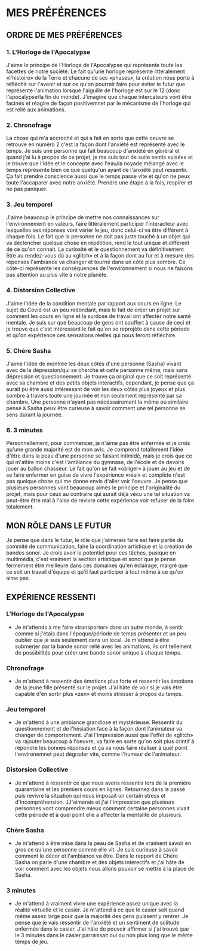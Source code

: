 # MES PRÉFÉRENCES
## ORDRE DE MES PRÉFÉRENCES

### 1. L'Horloge de l'Apocalypse
J'aime le principe de l'Horloge de l'Apocalypse qui représente toute les facettes de notre société. Le fait qu'une horloge représente littéralement «l'histoire» de la Terre et chacune de ses «phases», la création nous porte à réfléchir sur l'avenir et sur ce qu'on pourrait faire pour éviter le futur que représente l'animation lorsque l'aiguille de l'horloge est sur le 12 (donc l'apocalypse/la fin du monde). J'imagine que chaque intercateurs vont être facinés et réagire de façon positivemnet par le mécanisme de l'horloge qui est relié aux animations.   

### 2. Chronofrage
La chose qui m'a accroché et qui a fait en sorte que cette oeuvre se retrouve en numéro 2 c'est la façon dont l'anxiété est représenté avec le temps.
Je suis une personne qui fait beaucoup d'anxiété en général et quand j'ai lu à propos de ce projet, je me suis tout de suite sentis «visée» et je trouve que l'idée et le concepte avec l'eau/la noyade mélangé avec le temps représente bien ce que quelqu'un ayant de l'anxiété peut ressentir. Ça fait prendre conscience aussi que le temps passe vite et qu'on ne peux toute l'accaparer avec notre anxiété. Prendre une étape à la fois, respirer et ne pas paniquer. 

### 3. Jeu temporel
J'aime beaucoup le principe de mettre nos connaissances sur l'environnement en valeurs, faire littéralement participer l'interacteur avec lesquelles ses réponses vont varier le jeu, donc celui-ci va être différent à chaque fois. Le fait que la personne ne doit pas juste touché à un objet qui va déclencher quelque chose en répétition, rend le tout unique et différent de ce qu'on connait. La curiosité et le questionnement va définitivement être au rendez-vous dù au «glitch» et à la façon dont au fur et à mesure des réponses l'ambiance va changer et tourné dans un côté plus sombre. Ce côté-ci représente les conséquences de l'environnement si nous ne faisons pas attention au plus vite à notre planète.

### 4. Distorsion Collective
J'aime l'idée de la condition mentale par rapport aux cours en ligne. Le sujet du Covid est un peu redondant, mais le fait de créer un projet sur comment les cours en ligne et la surdose de travail ont affecter notre santé mentale. Je suis sur que beaucoup de gens ont souffert à cause de ceci et je trouve que c'est intéressant le fait qu'on se reprojète dans cette période et qu'on expérience ces sensations réelles qui nous feront réfléchire. 

### 5. Chère Sasha 
J'aime l'idée de montrée les deux côtés d'une personne (Sasha) vivant avec de la dépression/qui se cherche et cette personne même, mais sans dépression et questionnement. Je trouve ça original que ce soit représenté avec sa chambre et des petits objets interactifs, cependant, je pense que ça aurait pu être aussi intéressant de voir les deux côtés plus joyeux et plus sombre à travers toute une journée et non seulement représenté par sa chambre. Une personne n'ayant pas nécéssairement la même ou similaire pensé à Sasha peux être curieuse à savoir comment une tel personne se sens durant la journée.


### 6. 3 minutes
Personnellement, pour commencer, je n'aime pas être enfermée et je crois qu'une grande majorité est de mon avis. Je comprend totallement l'idée d'être dans la peau d'une personne se faisant intimidé, mais je crois que ce qui m'attire moins c'est l'ambiance du gymnase, de l'école et de devoirs jouer au ballon chasseur. Le fait qu'on se fait «obliger» à jouer au jeu et de se faire enfermer en guise de vivre l'expérience «réel» et complète n'est pas quelque chose qui me donne envis d'aller voir l'oeuvre. Je pense que plusieurs personnes vont beaucoup aimés le principe et l'originalité du projet, mais pour ceux au contraire qui aurait déjà vécu une tel situation va peut-être être mal à l'aise de revivre cette expérience voir refuser de la faire totalement.

## MON RÔLE DANS LE FUTUR 
Je pense que dans le futur, le rôle que j'aimerais faire est faire partie du commité de communication, faire la coordination artistique et la création de bandes sonor.
Je crois avoir le potentiel pour ces tâches, pusique en multimédia, c'est vraiment la section artistique et sonor que je pense fermement être meilleure dans ces domaines qu'en éclairage, malgré que ce soit un travail d'équipe et qu'il faut participer à tout même à ce qu'on aime pas.

## EXPÉRIENCE RESSENTI
### L'Horloge de l'Apocalypse
- Je m'attends à me faire «transporter» dans un autre monde, à sentir comme si j'étais dans l'époque/période de temps présenter et un peu oublier que je suis seulement dans un local. Je m'attend à être submerjer par la bande sonor relié avec les animations, ils ont tellement de possibilités pour créer une bande sonor unique à chaque temps.

### Chronofrage
- Je m'attend à ressentir des émotions plus forte et ressentir les émotions de la jeune fille présenté sur le projet. J'ai hâte de voir si je vais être capable d'en sortir plus «zen» et moins stresser à propos du temps. 

### Jeu temporel
- Je m'attend à une ambiance grandiose et mystérieuse. Ressentir du questionnement et de l'hésiation face à la façon dont l'animateur va changer de comportement. J'ai l'impression aussi que l'effet de «glitch» va rajouter beaucoup à l'oeuvre, va faire en sorte qu'on soit plus crintif à répondre les bonnes réponses et ça va nous faire réaliser à quel point l'environemnet peut dégrader vite, comme l'humeur de l'animateur. 

### Distorsion Collective
- Je m'attend à ressentir ce que nous avons ressentis lors de la première quarantaine et les premiers cours en lignes. Retournez dans le passé puis revivre la situation qui nous imposait un certain stress et d'incompréhension. JJ'aimerais et j'ai l'impression que plusieurs personnes vont comprendre mieux comment certaine personnes vivait cette période et à quel point elle a affecter la mentalité de plusieurs.

### Chère Sasha 
- Je m'attend à être mise dans la peau de Sasha et de vraiment savoir en gros ce qu'une personne comme elle vit. Je suis curieuse à savoir comment le décor et l'ambiance va être. Dans le rapport de Chère Sasha on parle d'une chambre et des objets interectifs et j'ai hâte de voir comment avec les objets nous allons pouvoir se mettre à la place de Sasha.

### 3 minutes
- Je m'attend à vraiment vivre une expérience assez unique avec la réalité virtuelle et le casier. Je m'attend à ce que le casier soit quand même assez large pour que la majorité des gens puissent y rentrer. Je pense que je vais ressentir de l'anxiété et un sentiment de solitude enfermée dans le casier. J'ai hâte de pouvoir affirmer si j'ai trouvé que le 3 minutes dans le casier parraissait oui ou non plus long que le même temps de jeu.
